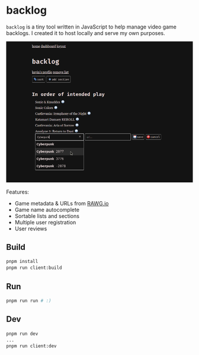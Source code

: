 # backlog

`backlog` is a tiny tool written in JavaScript to help manage video game backlogs. I created it to host locally and serve my own purposes.

![screenshot of backlog](https://raw.githubusercontent.com/kevinfiol/backlog/master/screenshot.png)

Features:
* Game metadata & URLs from [RAWG.io](https://rawg.io)
* Game name autocomplete
* Sortable lists and sections
* Multiple user registration
* User reviews

## Build

```bash
pnpm install
pnpm run client:build
```

## Run

```bash
pnpm run run # :)
```

## Dev

```bash
pnpm run dev
...
pnpm run client:dev
```
